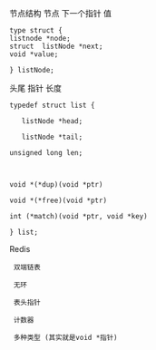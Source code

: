节点结构 节点 下一个指针 值
   
    type struct {
    listnode *node;
    struct  listNode *next;
    void *value;
    
    } listNode;

头尾 指针 长度

    typedef struct list {
    
       listNode *head;
    
       listNode *tail;
    
    unsigned long len;
    
    
    
    void *(*dup)(void *ptr)
    
    void *(*free)(void *ptr)
    
    int (*match)(void *ptr, void *key)
    
    } list;
    
Redis 

     双端链表

     无环

     表头指针

     计数器

     多种类型 (其实就是void *指针)

     